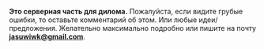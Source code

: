 **Это серверная часть для дилома.**
Пожалуйста, если видите грубые ошибки, то оставьте комментарий об этом.
Или любые идеи/предложения.
Желательно максимально подробно или пишите на почту **jasuwiwk@gmail.com**.

